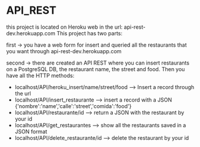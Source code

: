 # API_REST

this project is located on Heroku web in the url: api-rest-dev.herokuapp.com
This project has two parts:

first -> you have a web form for insert and queried all the restaurants that you want through api-rest-dev.herokuapp.com

second -> there are created an API REST where you can insert restaurants on a PostgreSQL DB, the restaurant name, the street and food. Then you have all the HTTP methods:
  - localhost/API/heroku_insert/name/street/food  --> Insert a record through the url
  - localhost/API/insert_restaurante --> insert a record with a JSON {'nombre':'name','calle':'street','comida':'food'}
  - localhost/API/restaurante/id --> return a JSON with the restaurant by your id 
  - localhost/API/get_restaurantes --> show all the restaurants saved in a JSON format
  - localhost/API/delete_restaurante/id --> delete the restaurant by your id


  
